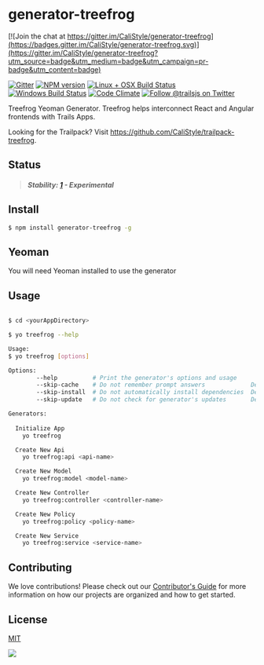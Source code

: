 # generator-treefrog

[![Join the chat at https://gitter.im/CaliStyle/generator-treefrog](https://badges.gitter.im/CaliStyle/generator-treefrog.svg)](https://gitter.im/CaliStyle/generator-treefrog?utm_source=badge&utm_medium=badge&utm_campaign=pr-badge&utm_content=badge)

[![Gitter][gitter-image]][gitter-url]
[![NPM version][npm-image]][npm-url]
[![Linux + OSX Build Status][ci-image]][ci-url]
[![Windows Build Status][appveyor-image]][appveyor-url]
[![Code Climate][codeclimate-image]][codeclimate-url]
[![Follow @trailsjs on Twitter][twitter-image]][twitter-url]

Treefrog Yeoman Generator.
Treefrog helps interconnect React and Angular frontends with Trails Apps.

Looking for the Trailpack?  Visit <https://github.com/CaliStyle/trailpack-treefrog>.

## Status

> ##### Stability: [1](http://nodejs.org/api/documentation.html#documentation_stability_index) - Experimental

## Install 
```sh
$ npm install generator-treefrog -g
```

## Yeoman
You will need Yeoman installed to use the generator

## Usage
```sh

$ cd <yourAppDirectory>

$ yo treefrog --help

Usage:
$ yo treefrog [options] 

Options:
        --help          # Print the generator's options and usage
        --skip-cache    # Do not remember prompt answers             Default: false
        --skip-install  # Do not automatically install dependencies  Default: false
        --skip-update   # Do not check for generator's updates       Default: false

Generators:
  
  Initialize App
    yo treefrog

  Create New Api
    yo treefrog:api <api-name>

  Create New Model
    yo treefrog:model <model-name>

  Create New Controller
    yo treefrog:controller <controller-name>

  Create New Policy
    yo treefrog:policy <policy-name>

  Create New Service
    yo treefrog:service <service-name>
```

## Contributing
We love contributions! Please check out our [Contributor's Guide](https://github.com/trailsjs/trails/blob/master/.github/CONTRIBUTING.md) for more
information on how our projects are organized and how to get started.

## License
[MIT](https://github.com/CaliStyle/treefrog/blob/master/LICENSE)

<img src="http://i.imgur.com/dCjNisP.png">

[npm-image]: https://img.shields.io/npm/v/trails.svg?style=flat-square
[npm-url]: https://npmjs.org/package/generator-treefrog
[ci-image]: https://img.shields.io/travis/CaliStyle/generator-treefrog.svg?style=flat-square&label=Linux%20/%20OSX
[ci-url]: https://travis-ci.org/CaliStyle/generator-treefrog
[appveyor-image]: https://img.shields.io/appveyor/ci/CaliStyle/generator-treefrog/master.svg?style=flat-square&label=Windows
[appveyor-url]: https://ci.appveyor.com/project/CaliStyle/generator-treefrog
[codeclimate-image]: https://img.shields.io/codeclimate/github/CaliStyle/generator-treefrog.svg?style=flat-square
[codeclimate-url]: https://codeclimate.com/github/CaliStyle/generator-treefrog
[gitter-image]: http://img.shields.io/badge/+%20GITTER-JOIN%20CHAT%20%E2%86%92-1DCE73.svg?style=flat-square
[gitter-url]: https://gitter.im/CaliStyle/generator-treefrog
[twitter-image]: https://img.shields.io/twitter/follow/trailsjs.svg?style=social
[twitter-url]: https://twitter.com/trailsjs

